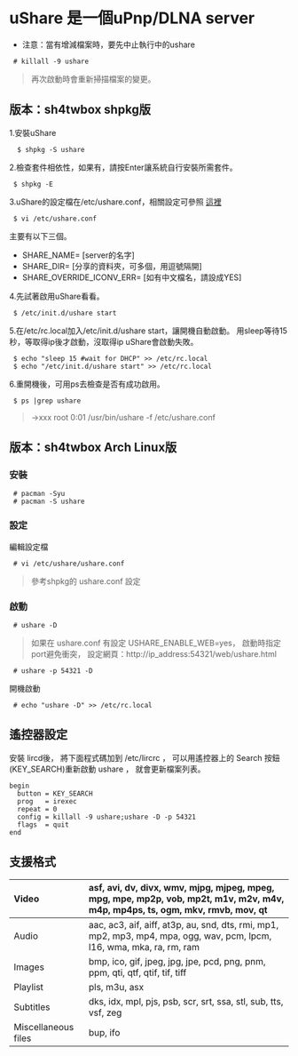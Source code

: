 # uShare 是一個uPnp/DLNA server #
  * 注意：當有增減檔案時，要先中止執行中的ushare
```
 # killall -9 ushare
```
> 再次啟動時會重新掃描檔案的變更。
## 版本：sh4twbox shpkg版 ##

1.安裝uShare
```
  $ shpkg -S ushare
```

2.檢查套件相依性，如果有，請按Enter讓系統自行安裝所需套件。
```
 $ shpkg -E
```

3.uShare的設定檔在/etc/ushare.conf，相關設定可參照 [這裡](https://wiki.archlinux.org/index.php/UShare)
```
 $ vi /etc/ushare.conf
```

主要有以下三個。
  * SHARE\_NAME= [server的名字]
  * SHARE\_DIR= [分享的資料夾，可多個，用逗號隔開]
  * SHARE\_OVERRIDE\_ICONV\_ERR= [如有中文檔名，請設成YES]

4.先試著啟用uShare看看。
```
 $ /etc/init.d/ushare start
```

5.在/etc/rc.local加入/etc/init.d/ushare start，讓開機自動啟動。
用sleep等待15秒，等取得ip後才啟動，沒取得ip uShare會啟動失敗。
```
 $ echo "sleep 15 #wait for DHCP" >> /etc/rc.local
 $ echo "/etc/init.d/ushare start" >> /etc/rc.local
```

6.重開機後，可用ps去檢查是否有成功啟用。
```
 $ ps |grep ushare
```
> ->xxx  root       0:01 /usr/bin/ushare -f /etc/ushare.conf

## 版本：sh4twbox Arch Linux版 ##
### 安裝 ###
```
 # pacman -Syu
 # pacman -S ushare
```
### 設定 ###
編輯設定檔
```
 # vi /etc/ushare/ushare.conf
```
> 參考shpkg的 ushare.conf 設定
### 啟動 ###
```
 # ushare -D
```
> 如果在 ushare.conf 有設定 USHARE\_ENABLE\_WEB=yes，
> 啟動時指定port避免衝突，
> 設定網頁：http://ip_address:54321/web/ushare.html
```
 # ushare -p 54321 -D
```
開機啟動
```
 # echo "ushare -D" >> /etc/rc.local
```
## 遙控器設定 ##
安裝 lircd後，
將下面程式碼加到 /etc/lircrc ，
可以用遙控器上的 Search 按鈕(KEY\_SEARCH)重新啟動 ushare ，
就會更新檔案列表。
```
begin
  button = KEY_SEARCH
  prog   = irexec    
  repeat = 0          
  config = killall -9 ushare;ushare -D -p 54321
  flags  = quit                                
end
```

## 支援格式 ##

|Video | asf, avi, dv, divx, wmv, mjpg, mjpeg, mpeg, mpg, mpe, mp2p, vob, mp2t, m1v, m2v, m4v, m4p, mp4ps, ts, ogm, mkv, rmvb, mov, qt|
|:-----|:-----------------------------------------------------------------------------------------------------------------------------|
|Audio | aac, ac3, aif, aiff, at3p, au, snd, dts,  rmi,  mp1,  mp2,  mp3, mp4, mpa, ogg, wav, pcm, lpcm, l16, wma, mka, ra, rm, ram   |
|Images| bmp,  ico,  gif,  jpeg,  jpg, jpe, pcd, png, pnm, ppm, qti, qtf, qtif, tif, tiff                                             |
|Playlist | pls, m3u, asx                                                                                                                |
|Subtitles | dks, idx, mpl, pjs, psb, scr, srt, ssa, stl, sub, tts, vsf, zeg                                                              |
|Miscellaneous files | bup, ifo                                                                                                                     |